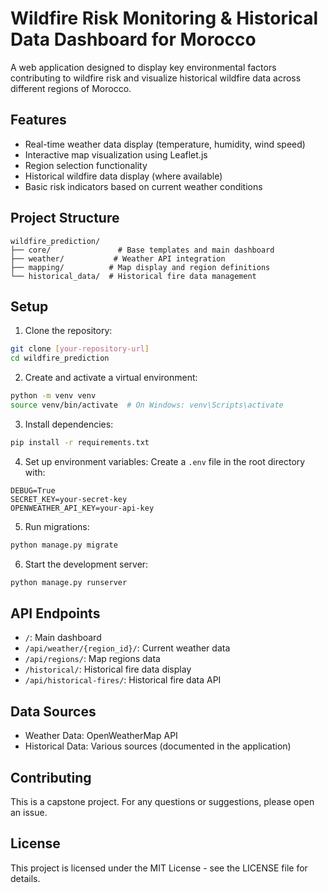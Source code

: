# Wildfire Risk Monitoring & Historical Data Dashboard for Morocco

A web application designed to display key environmental factors contributing to wildfire risk and visualize historical wildfire data across different regions of Morocco.

## Features

- Real-time weather data display (temperature, humidity, wind speed)
- Interactive map visualization using Leaflet.js
- Region selection functionality
- Historical wildfire data display (where available)
- Basic risk indicators based on current weather conditions

## Project Structure

```
wildfire_prediction/
├── core/               # Base templates and main dashboard
├── weather/           # Weather API integration
├── mapping/          # Map display and region definitions
└── historical_data/  # Historical fire data management
```

## Setup

1. Clone the repository:

```bash
git clone [your-repository-url]
cd wildfire_prediction
```

2. Create and activate a virtual environment:

```bash
python -m venv venv
source venv/bin/activate  # On Windows: venv\Scripts\activate
```

3. Install dependencies:

```bash
pip install -r requirements.txt
```

4. Set up environment variables:
   Create a `.env` file in the root directory with:

```
DEBUG=True
SECRET_KEY=your-secret-key
OPENWEATHER_API_KEY=your-api-key
```

5. Run migrations:

```bash
python manage.py migrate
```

6. Start the development server:

```bash
python manage.py runserver
```

## API Endpoints

- `/`: Main dashboard
- `/api/weather/{region_id}/`: Current weather data
- `/api/regions/`: Map regions data
- `/historical/`: Historical fire data display
- `/api/historical-fires/`: Historical fire data API

## Data Sources

- Weather Data: OpenWeatherMap API
- Historical Data: Various sources (documented in the application)

## Contributing

This is a capstone project. For any questions or suggestions, please open an issue.

## License

This project is licensed under the MIT License - see the LICENSE file for details.

